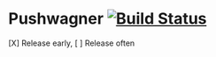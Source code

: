 # Pushwagner [![Build Status](https://secure.travis-ci.org/oc/pushwagner.png)](http://travis-ci.org/oc/pushwagner)


[X] Release early, [ ] Release often